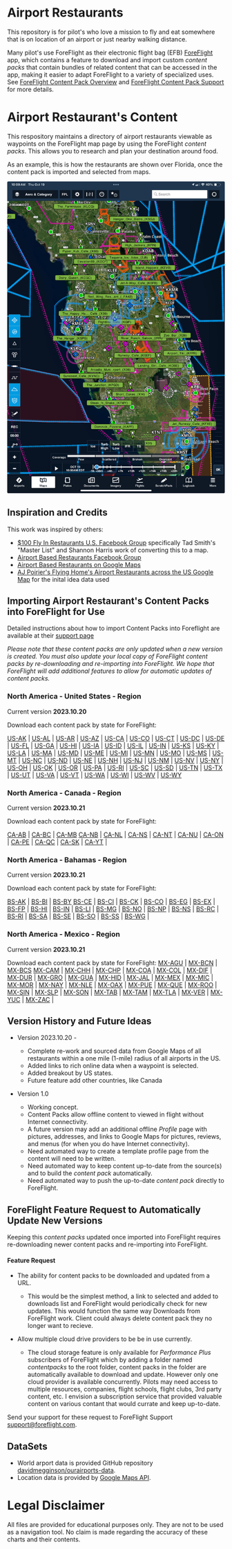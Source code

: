 # Airport Restaurants

This repository is for pilot's who love a mission to fly and eat somewhere that is on location
of an airport or just nearby walking distance.  

Many pilot's use ForeFlight as their electronic flight bag (EFB) [ForeFlight](https://www.foreflight.com/) app,
which contains a feature to download and import custom *content packs* that contain  bundles of related 
content that can be accessed in the app, making it easier to adapt ForeFlight to a variety of specialized uses.
See [ForeFlight Content Pack Overview](https://www.foreflight.com/products/foreflight-mobile/user-content/content-packs) and [ForeFlight Content Pack Support](https://foreflight.com/support/content-packs/) 
for more details.

# Airport Restaurant's Content

This respository maintains a directory of airport restaurants viewable as waypoints on the ForeFlight map page by using the ForeFlight *content packs*.  This allows you to research and plan your destination around food.

As an example, this is how the restaurants are shown over Florida, once
the content pack is imported and selected from maps. 

<p align="center">
  <img width="600" src="docs/img/florida.jpg" />
</p>

## Inspiration and Credits

This work was inspired by others:

* [$100 Fly In Restaurants U.S. Facebook Group](https://www.facebook.com/groups/835536180175591) specifically Tad Smith's "Master List" and Shannon Harris work of converting this to a map.
* [Airport Based Restaurants Facebook Group](https://www.facebook.com/groups/724017862273138)
* [Airport Based Restaurants on Google Maps](https://www.google.com/maps/d/embed?mid=1ESeubCk9sDWafBt8iQ4dzXu97tftJBQ&hl=en&ehbc=2E312F&fbclid=IwAR0pxghD-9-qjVp166ebeCYMnEOpqAXOfqoKARUX1Tr5rWK2F8bplGpDelg&ll=48.50138401582604%2C-109.82212150000001&z=4)
* [AJ Poirier's Flying Home's Airport Restaurants across the US Google Map](https://www.google.com/maps/d/embed?mid=1ESeubCk9sDWafBt8iQ4dzXu97tftJBQ&hl=en&ehbc=2E312F&fbclid=IwAR0pxghD-9-qjVp166ebeCYMnEOpqAXOfqoKARUX1Tr5rWK2F8bplGpDelg&ll=48.50138401582604%2C-109.82212150000001&z=4) for the inital idea data used
  
## Importing Airport Restaurant's Content Packs into ForeFlight for Use 

Detailed instructions about how to import Content Packs into
Foreflight are available at their [support
page](https://www.foreflight.com/support/content-packs/) 

*Please note that these content packs are only updated when a new version is created. You must also update your 
local copy of ForeFlight content packs by re-downloading and re-importing into ForeFlight.   We hope that ForeFlight
will add additional features to allow for automatic updates of content packs.*

### North America - United States - Region ###

Current version **2023.10.20**

Download each content pack by state for ForeFlight:

<a href="https://ingramleedy.github.io/Airport_Restaurants/contentpacks/US-AK.zip">US-AK</a> | <a href="https://ingramleedy.github.io/Airport_Restaurants/contentpacks/US-AL.zip">US-AL</a> | <a href="https://ingramleedy.github.io/Airport_Restaurants/contentpacks/US-AR.zip">US-AR</a> | <a href="https://ingramleedy.github.io/Airport_Restaurants/contentpacks/US-AZ.zip">US-AZ</a> | <a href="https://ingramleedy.github.io/Airport_Restaurants/contentpacks/US-CA.zip">US-CA</a> | <a href="https://ingramleedy.github.io/Airport_Restaurants/contentpacks/US-CO.zip">US-CO</a> | <a href="https://ingramleedy.github.io/Airport_Restaurants/contentpacks/US-CT.zip">US-CT</a> | <a href="https://ingramleedy.github.io/Airport_Restaurants/contentpacks/US-DC.zip">US-DC</a> | <a href="https://ingramleedy.github.io/Airport_Restaurants/contentpacks/US-DE.zip">US-DE</a> | <a href="https://ingramleedy.github.io/Airport_Restaurants/contentpacks/US-FL.zip">US-FL</a> | <a href="https://ingramleedy.github.io/Airport_Restaurants/contentpacks/US-GA.zip">US-GA</a> | <a href="https://ingramleedy.github.io/Airport_Restaurants/contentpacks/US-HI.zip">US-HI</a> | <a href="https://ingramleedy.github.io/Airport_Restaurants/contentpacks/US-IA.zip">US-IA</a> | <a href="https://ingramleedy.github.io/Airport_Restaurants/contentpacks/US-ID.zip">US-ID</a> | <a href="https://ingramleedy.github.io/Airport_Restaurants/contentpacks/US-IL.zip">US-IL</a> | <a href="https://ingramleedy.github.io/Airport_Restaurants/contentpacks/US-IN.zip">US-IN</a> | <a href="https://ingramleedy.github.io/Airport_Restaurants/contentpacks/US-KS.zip">US-KS</a> | <a href="https://ingramleedy.github.io/Airport_Restaurants/contentpacks/US-KY.zip">US-KY</a> | <a href="https://ingramleedy.github.io/Airport_Restaurants/contentpacks/US-LA.zip">US-LA</a> | <a href="https://ingramleedy.github.io/Airport_Restaurants/contentpacks/US-MA.zip">US-MA</a> | <a href="https://ingramleedy.github.io/Airport_Restaurants/contentpacks/US-MD.zip">US-MD</a> | <a href="https://ingramleedy.github.io/Airport_Restaurants/contentpacks/US-ME.zip">US-ME</a> | <a href="https://ingramleedy.github.io/Airport_Restaurants/contentpacks/US-MI.zip">US-MI</a> | <a href="https://ingramleedy.github.io/Airport_Restaurants/contentpacks/US-MN.zip">US-MN</a> | <a href="https://ingramleedy.github.io/Airport_Restaurants/contentpacks/US-MO.zip">US-MO</a> | <a href="https://ingramleedy.github.io/Airport_Restaurants/contentpacks/US-MS.zip">US-MS</a> | <a href="https://ingramleedy.github.io/Airport_Restaurants/contentpacks/US-MT.zip">US-MT</a> | <a href="https://ingramleedy.github.io/Airport_Restaurants/contentpacks/US-NC.zip">US-NC</a> | <a href="https://ingramleedy.github.io/Airport_Restaurants/contentpacks/US-ND.zip">US-ND</a> | <a href="https://ingramleedy.github.io/Airport_Restaurants/contentpacks/US-NE.zip">US-NE</a> | <a href="https://ingramleedy.github.io/Airport_Restaurants/contentpacks/US-NH.zip">US-NH</a> | <a href="https://ingramleedy.github.io/Airport_Restaurants/contentpacks/US-NJ.zip">US-NJ</a> | <a href="https://ingramleedy.github.io/Airport_Restaurants/contentpacks/US-NM.zip">US-NM</a> | <a href="https://ingramleedy.github.io/Airport_Restaurants/contentpacks/US-NV.zip">US-NV</a> | <a href="https://ingramleedy.github.io/Airport_Restaurants/contentpacks/US-NY.zip">US-NY</a> | <a href="https://ingramleedy.github.io/Airport_Restaurants/contentpacks/US-OH.zip">US-OH</a> | <a href="https://ingramleedy.github.io/Airport_Restaurants/contentpacks/US-OK.zip">US-OK</a> | <a href="https://ingramleedy.github.io/Airport_Restaurants/contentpacks/US-OR.zip">US-OR</a> | <a href="https://ingramleedy.github.io/Airport_Restaurants/contentpacks/US-PA.zip">US-PA</a> | <a href="https://ingramleedy.github.io/Airport_Restaurants/contentpacks/US-RI.zip">US-RI</a> | <a href="https://ingramleedy.github.io/Airport_Restaurants/contentpacks/US-SC.zip">US-SC</a> | <a href="https://ingramleedy.github.io/Airport_Restaurants/contentpacks/US-SD.zip">US-SD</a> | <a href="https://ingramleedy.github.io/Airport_Restaurants/contentpacks/US-TN.zip">US-TN</a> | <a href="https://ingramleedy.github.io/Airport_Restaurants/contentpacks/US-TX.zip">US-TX</a> | <a href="https://ingramleedy.github.io/Airport_Restaurants/contentpacks/US-UT.zip">US-UT</a> | <a href="https://ingramleedy.github.io/Airport_Restaurants/contentpacks/US-VA.zip">US-VA</a> | <a href="https://ingramleedy.github.io/Airport_Restaurants/contentpacks/US-VT.zip">US-VT</a> | <a href="https://ingramleedy.github.io/Airport_Restaurants/contentpacks/US-WA.zip">US-WA</a> | <a href="https://ingramleedy.github.io/Airport_Restaurants/contentpacks/US-WI.zip">US-WI</a> | <a href="https://ingramleedy.github.io/Airport_Restaurants/contentpacks/US-WV.zip">US-WV</a> | <a href="https://ingramleedy.github.io/Airport_Restaurants/contentpacks/US-WY.zip">US-WY</a> 


### North America - Canada - Region ###

Current version **2023.10.21**

Download each content pack by state for ForeFlight:

<a href="https://ingramleedy.github.io/Airport_Restaurants/contentpacks/CA-AB.zip">CA-AB</a> | <a href="https://ingramleedy.github.io/Airport_Restaurants/contentpacks/CA-BC.zip">CA-BC</a> | <a href="https://ingramleedy.github.io/Airport_Restaurants/contentpacks/CA-MB.zip">CA-MB</a>
<a href="https://ingramleedy.github.io/Airport_Restaurants/contentpacks/CA-NB.zip">CA-NB</a> | <a href="https://ingramleedy.github.io/Airport_Restaurants/contentpacks/CA-NL.zip">CA-NL</a> | <a href="https://ingramleedy.github.io/Airport_Restaurants/contentpacks/CA-NS.zip">CA-NS</a> | <a href="https://ingramleedy.github.io/Airport_Restaurants/contentpacks/CA-NT.zip">CA-NT</a> | <a href="https://ingramleedy.github.io/Airport_Restaurants/contentpacks/CA-NU.zip">CA-NU</a> | <a href="https://ingramleedy.github.io/Airport_Restaurants/contentpacks/CA-ON.zip">CA-ON</a> | <a href="https://ingramleedy.github.io/Airport_Restaurants/contentpacks/CA-PE.zip">CA-PE</a> | <a href="https://ingramleedy.github.io/Airport_Restaurants/contentpacks/CA-QC.zip">CA-QC</a> | <a href="https://ingramleedy.github.io/Airport_Restaurants/contentpacks/CA-SK.zip">CA-SK</a> | <a href="https://ingramleedy.github.io/Airport_Restaurants/contentpacks/CA-YT.zip">CA-YT</a> |

### North America - Bahamas - Region ###

Current version **2023.10.21**

Download each content pack by state for ForeFlight:

<a href="https://ingramleedy.github.io/Airport_Restaurants/contentpacks/BS-AK.zip">BS-AK</a> | <a href="https://ingramleedy.github.io/Airport_Restaurants/contentpacks/BS-BI.zip">BS-BI</a> | <a href="https://ingramleedy.github.io/Airport_Restaurants/contentpacks/BS-BY.zip">BS-BY</a>
<a href="https://ingramleedy.github.io/Airport_Restaurants/contentpacks/BS-CE.zip">BS-CE</a> | <a href="https://ingramleedy.github.io/Airport_Restaurants/contentpacks/BS-CI.zip">BS-CI</a> | <a href="https://ingramleedy.github.io/Airport_Restaurants/contentpacks/BS-CK.zip">BS-CK</a> | <a href="https://ingramleedy.github.io/Airport_Restaurants/contentpacks/BS-CO.zip">BS-CO</a> | <a href="https://ingramleedy.github.io/Airport_Restaurants/contentpacks/BS-EG.zip">BS-EG</a> | <a href="https://ingramleedy.github.io/Airport_Restaurants/contentpacks/BS-EX.zip">BS-EX</a> | <a href="https://ingramleedy.github.io/Airport_Restaurants/contentpacks/BS-FP.zip">BS-FP</a> | <a href="https://ingramleedy.github.io/Airport_Restaurants/contentpacks/BS-HI.zip">BS-HI</a> | <a href="https://ingramleedy.github.io/Airport_Restaurants/contentpacks/BS-IN.zip">BS-IN</a> | <a href="https://ingramleedy.github.io/Airport_Restaurants/contentpacks/BS-LI.zip">BS-LI</a> | <a href="https://ingramleedy.github.io/Airport_Restaurants/contentpacks/BS-MG.zip">BS-MG</a> | <a href="https://ingramleedy.github.io/Airport_Restaurants/contentpacks/BS-NO.zip">BS-NO</a> | <a href="https://ingramleedy.github.io/Airport_Restaurants/contentpacks/BS-NP.zip">BS-NP</a> | <a href="https://ingramleedy.github.io/Airport_Restaurants/contentpacks/BS-NS.zip">BS-NS</a> | <a href="https://ingramleedy.github.io/Airport_Restaurants/contentpacks/BS-RC.zip">BS-RC</a> | <a href="https://ingramleedy.github.io/Airport_Restaurants/contentpacks/BS-RI.zip">BS-RI</a> | <a href="https://ingramleedy.github.io/Airport_Restaurants/contentpacks/BS-SA.zip">BS-SA</a> | <a href="https://ingramleedy.github.io/Airport_Restaurants/contentpacks/BS-SE.zip">BS-SE</a> | <a href="https://ingramleedy.github.io/Airport_Restaurants/contentpacks/BS-SO.zip">BS-SO</a> | <a href="https://ingramleedy.github.io/Airport_Restaurants/contentpacks/BS-SS.zip">BS-SS</a> | <a href="https://ingramleedy.github.io/Airport_Restaurants/contentpacks/BS-WG.zip">BS-WG</a> |

### North America - Mexico - Region ###

Current version **2023.10.21**

Download each content pack by state for ForeFlight:
<a href="https://ingramleedy.github.io/Airport_Restaurants/contentpacks/MX-AGU.zip">MX-AGU</a> | <a href="https://ingramleedy.github.io/Airport_Restaurants/contentpacks/MX-BCN.zip">MX-BCN</a> | <a href="https://ingramleedy.github.io/Airport_Restaurants/contentpacks/MX-BCS.zip">MX-BCS</a>
<a href="https://ingramleedy.github.io/Airport_Restaurants/contentpacks/MX-CAM.zip">MX-CAM</a> | <a href="https://ingramleedy.github.io/Airport_Restaurants/contentpacks/MX-CHH.zip">MX-CHH</a> | <a href="https://ingramleedy.github.io/Airport_Restaurants/contentpacks/MX-CHP.zip">MX-CHP</a> | <a href="https://ingramleedy.github.io/Airport_Restaurants/contentpacks/MX-COA.zip">MX-COA</a> | <a href="https://ingramleedy.github.io/Airport_Restaurants/contentpacks/MX-COL.zip">MX-COL</a> | <a href="https://ingramleedy.github.io/Airport_Restaurants/contentpacks/MX-DIF.zip">MX-DIF</a> | <a href="https://ingramleedy.github.io/Airport_Restaurants/contentpacks/MX-DUR.zip">MX-DUR</a> | <a href="https://ingramleedy.github.io/Airport_Restaurants/contentpacks/MX-GRO.zip">MX-GRO</a> | <a href="https://ingramleedy.github.io/Airport_Restaurants/contentpacks/MX-GUA.zip">MX-GUA</a> | <a href="https://ingramleedy.github.io/Airport_Restaurants/contentpacks/MX-HID.zip">MX-HID</a> | <a href="https://ingramleedy.github.io/Airport_Restaurants/contentpacks/MX-JAL.zip">MX-JAL</a> | <a href="https://ingramleedy.github.io/Airport_Restaurants/contentpacks/MX-MEX.zip">MX-MEX</a> | <a href="https://ingramleedy.github.io/Airport_Restaurants/contentpacks/MX-MIC.zip">MX-MIC</a> | <a href="https://ingramleedy.github.io/Airport_Restaurants/contentpacks/MX-MOR.zip">MX-MOR</a> | <a href="https://ingramleedy.github.io/Airport_Restaurants/contentpacks/MX-NAY.zip">MX-NAY</a> | <a href="https://ingramleedy.github.io/Airport_Restaurants/contentpacks/MX-NLE.zip">MX-NLE</a> | <a href="https://ingramleedy.github.io/Airport_Restaurants/contentpacks/MX-OAX.zip">MX-OAX</a> | <a href="https://ingramleedy.github.io/Airport_Restaurants/contentpacks/MX-PUE.zip">MX-PUE</a> | <a href="https://ingramleedy.github.io/Airport_Restaurants/contentpacks/MX-QUE.zip">MX-QUE</a> | <a href="https://ingramleedy.github.io/Airport_Restaurants/contentpacks/MX-ROO.zip">MX-ROO</a> | <a href="https://ingramleedy.github.io/Airport_Restaurants/contentpacks/MX-SIN.zip">MX-SIN</a> | <a href="https://ingramleedy.github.io/Airport_Restaurants/contentpacks/MX-SLP.zip">MX-SLP</a> | <a href="https://ingramleedy.github.io/Airport_Restaurants/contentpacks/MX-SON.zip">MX-SON</a> | <a href="https://ingramleedy.github.io/Airport_Restaurants/contentpacks/MX-TAB.zip">MX-TAB</a> | <a href="https://ingramleedy.github.io/Airport_Restaurants/contentpacks/MX-TAM.zip">MX-TAM</a> | <a href="https://ingramleedy.github.io/Airport_Restaurants/contentpacks/MX-TLA.zip">MX-TLA</a> | <a href="https://ingramleedy.github.io/Airport_Restaurants/contentpacks/MX-VER.zip">MX-VER</a> | <a href="https://ingramleedy.github.io/Airport_Restaurants/contentpacks/MX-YUC.zip">MX-YUC</a> | <a href="https://ingramleedy.github.io/Airport_Restaurants/contentpacks/MX-ZAC.zip">MX-ZAC</a> |

## Version History and Future Ideas
* Version 2023.10.20 -
   * Complete re-work and sourced data from Google Maps of
all restaurants within a one mile (1-mile) radius of all airports in the US.
   * Added links to rich online data when a waypoint is selected.
   * Added breakout by US states.
   * Future feature add other countries, like Canada

* Version 1.0
   * Working concept.
   * Content Packs allow offline content to 
viewed in flight without Internet connectivity.  
   * A future version may add an additional offline *Profile* page with pictures, 
addresses, and links to Google Maps for pictures, reviews, and menus 
(for when you do have Internet connectivity).
   * Need automated way to create a
template profile page from the content will need to be written.
   * Need automated way to keep content up-to-date from the source(s) and to build the *content pack* automatically.
   * Need automated way to push the up-to-date *content pack* directly to ForeFlight. 

## ForeFlight Feature Request to Automatically Update New Versions

Keeping this *content packs* updated once imported into ForeFlight requires re-downloading
newer content packs and re-importing into ForeFlight.  

#### Feature Request ####

- The ability for content packs to be downloaded and updated from a URL.
  - This would be the simplest method, a link to selected and added to downloads list and ForeFlight would periodically check for new updates. This would function the same way Downloads from ForeFlight work. Client could always delete content pack they no longer want to recieve.  

- Allow multiple cloud drive providers to be be in use currently.
  - The cloud storage feature is only available for *Performance Plus* subscribers of ForeFlight which by adding a folder named *contentpacks* to the root folder, content packs in
the folder are automatically available to download and update. However only one cloud provider is available concurrently. Pilots may need access to multiple resources, companies, flight schools, 
flight clubs, 3rd party content, etc. I envision a subscription service that provided valuable content on various contant that would currate and  keep up-to-date.

Send your support for these request to ForeFlight Support [support@foreflight.com](mailto:support@foreflight.com).

## DataSets ##

* World arport data is provided GitHub repository [davidmegginson/ourairports-data](https://github.com/davidmegginson/ourairports-data).
* Location data is provided by [Google Maps API](https://developers.google.com/maps). 
 
# Legal Disclaimer

All files are provided for educational purposes only. They are not to
be used as a navigation tool. No claim is made regarding the accuracy
of these charts and their contents.

